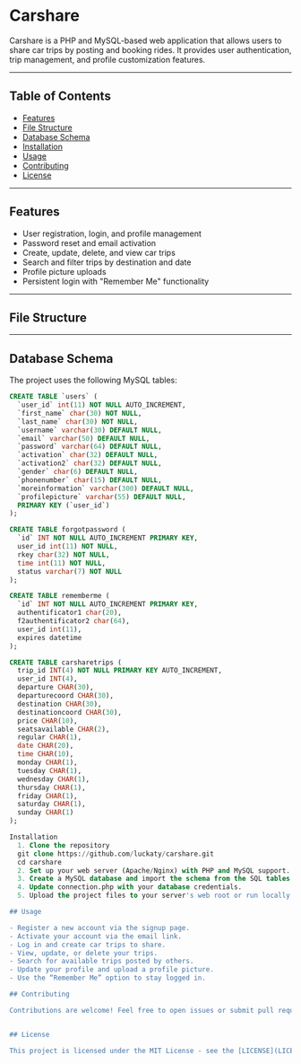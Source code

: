 # Carshare

Carshare is a PHP and MySQL-based web application that allows users to share car trips by posting and booking rides. It provides user authentication, trip management, and profile customization features.

---

## Table of Contents

- [Features](#features)  
- [File Structure](#file-structure)  
- [Database Schema](#database-schema)  
- [Installation](#installation)  
- [Usage](#usage)  
- [Contributing](#contributing)  
- [License](#license)  

---

## Features

- User registration, login, and profile management  
- Password reset and email activation  
- Create, update, delete, and view car trips  
- Search and filter trips by destination and date  
- Profile picture uploads  
- Persistent login with "Remember Me" functionality  

---

## File Structure


---

## Database Schema

The project uses the following MySQL tables:

```sql
CREATE TABLE `users` (
  `user_id` int(11) NOT NULL AUTO_INCREMENT,
  `first_name` char(30) NOT NULL,
  `last_name` char(30) NOT NULL,
  `username` varchar(30) DEFAULT NULL,
  `email` varchar(50) DEFAULT NULL,
  `password` varchar(64) DEFAULT NULL,
  `activation` char(32) DEFAULT NULL,
  `activation2` char(32) DEFAULT NULL,
  `gender` char(6) DEFAULT NULL,
  `phonenumber` char(15) DEFAULT NULL,
  `moreinformation` varchar(300) DEFAULT NULL,
  `profilepicture` varchar(55) DEFAULT NULL,
  PRIMARY KEY (`user_id`)
);

CREATE TABLE forgotpassword (
  `id` INT NOT NULL AUTO_INCREMENT PRIMARY KEY,
  user_id int(11) NOT NULL,
  rkey char(32) NOT NULL,
  time int(11) NOT NULL,
  status varchar(7) NOT NULL
);

CREATE TABLE rememberme (
  `id` INT NOT NULL AUTO_INCREMENT PRIMARY KEY,
  authentificator1 char(20),
  f2authentificator2 char(64),
  user_id int(11),
  expires datetime
);

CREATE TABLE carsharetrips (
  trip_id INT(4) NOT NULL PRIMARY KEY AUTO_INCREMENT,
  user_id INT(4),
  departure CHAR(30),
  departurecoord CHAR(30),
  destination CHAR(30),
  destinationcoord CHAR(30),
  price CHAR(10),
  seatsavailable CHAR(2),
  regular CHAR(1),
  date CHAR(20),
  time CHAR(10),
  monday CHAR(1),
  tuesday CHAR(1),
  wednesday CHAR(1),
  thursday CHAR(1),
  friday CHAR(1),
  saturday CHAR(1),
  sunday CHAR(1)
);

Installation
  1. Clone the repository
  git clone https://github.com/luckaty/carshare.git
  cd carshare
  2. Set up your web server (Apache/Nginx) with PHP and MySQL support.
  3. Create a MySQL database and import the schema from the SQL tables above.
  4. Update connection.php with your database credentials.
  5. Upload the project files to your server's web root or run locally with a local server (XAMPP, MAMP, etc.).

## Usage

- Register a new account via the signup page.
- Activate your account via the email link.
- Log in and create car trips to share.
- View, update, or delete your trips.
- Search for available trips posted by others.
- Update your profile and upload a profile picture.
- Use the “Remember Me” option to stay logged in.

## Contributing

Contributions are welcome! Feel free to open issues or submit pull requests for improvements and bug fixes.


## License

This project is licensed under the MIT License - see the [LICENSE](LICENSE) file for details.


